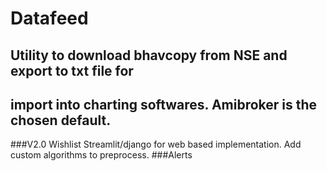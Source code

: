 # Datafeed
## Utility to download bhavcopy from NSE and export to txt file for
## import into charting softwares. Amibroker is the chosen default. 

###V2.0 Wishlist Streamlit/django for web based implementation. Add custom algorithms to preprocess.
###Alerts
